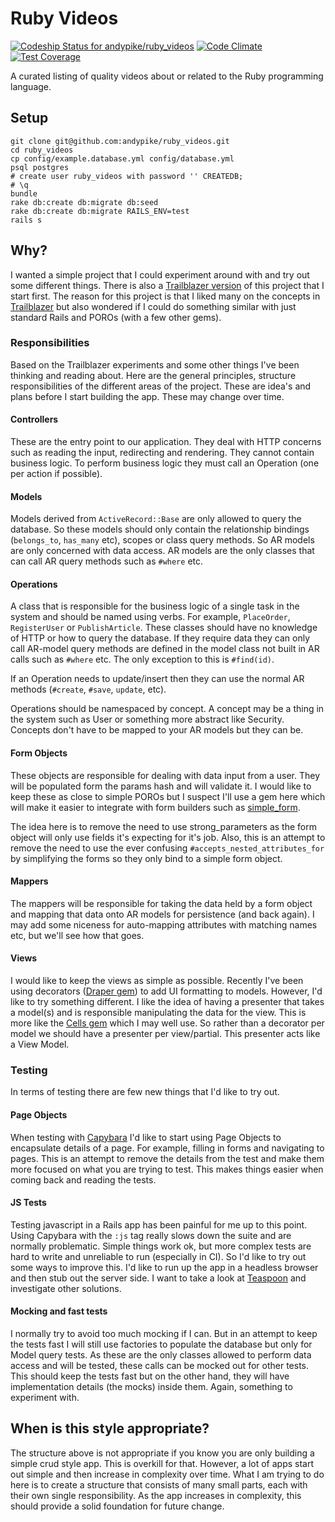 # Ruby Videos

[![Codeship Status for andypike/ruby_videos](https://codeship.com/projects/1514f450-858d-0132-4c4f-76a8aba63565/status?branch=master)](https://codeship.com/projects/58779)
[![Code Climate](https://codeclimate.com/github/andypike/ruby_videos/badges/gpa.svg)](https://codeclimate.com/github/andypike/ruby_videos)
[![Test Coverage](https://codeclimate.com/github/andypike/ruby_videos/badges/coverage.svg)](https://codeclimate.com/github/andypike/ruby_videos)

A curated listing of quality videos about or related to the Ruby programming
language.

## Setup

```
git clone git@github.com:andypike/ruby_videos.git
cd ruby_videos
cp config/example.database.yml config/database.yml
psql postgres
# create user ruby_videos with password '' CREATEDB;
# \q
bundle
rake db:create db:migrate db:seed
rake db:create db:migrate RAILS_ENV=test
rails s
```

## Why?

I wanted a simple project that I could experiment around with and try out some
different things. There is also a [Trailblazer version](https://github.com/andypike/ruby_videos_trailblazer)
of this project that I start first. The reason for this project is that I liked
many on the concepts in [Trailblazer](https://github.com/apotonick/trailblazer)
but also wondered if I could do something similar with just standard Rails and
POROs (with a few other gems).

### Responsibilities

Based on the Trailblazer experiments and some other things I've been thinking
and reading about. Here are the general principles, structure responsibilities
of the different areas of the project. These are idea's and plans before I start
building the app. These may change over time.

#### Controllers

These are the entry point to our application. They deal with HTTP concerns such
as reading the input, redirecting and rendering. They cannot contain business
logic. To perform business logic they must call an Operation (one per action if
possible).

#### Models

Models derived from `ActiveRecord::Base` are only allowed to query the database.
So these models should only contain the relationship bindings (`belongs_to`,
`has_many` etc), scopes or class query methods. So AR models are only concerned
with data access. AR models are the only classes that can call AR query methods
such as `#where` etc.

#### Operations

A class that is responsible for the business logic of a single task in the
system and should be named using verbs. For example, `PlaceOrder`,
`RegisterUser` or  `PublishArticle`. These classes should have no knowledge of
HTTP or how to query the database. If they require data they can only call
AR-model query methods are defined in the model class not built in AR calls such
as `#where` etc. The only exception to this is `#find(id)`.

If an Operation needs to update/insert then they can use the normal AR methods
(`#create`, `#save`, `update`, etc).

Operations should be namespaced by concept. A concept may be a thing in the
system such as User or something more abstract like Security. Concepts don't
have to be mapped to your AR models but they can be.

#### Form Objects

These objects are responsible for dealing with data input from a user. They will
be populated form the params hash and will validate it. I would like to keep
these as close to simple POROs but I suspect I'll use a gem here which will make
it easier to integrate with form builders such as [simple_form](https://github.com/plataformatec/simple_form).

The idea here is to remove the need to use strong_parameters as the form object
will only use fields it's expecting for it's job. Also, this is an attempt to
remove the need to use the ever confusing `#accepts_nested_attributes_for` by
simplifying the forms so they only bind to a simple form object.

#### Mappers

The mappers will be responsible for taking the data held by a form object and
mapping that data onto AR models for persistence (and back again). I may add
some niceness for auto-mapping attributes with matching names etc, but we'll see
how that goes.

#### Views

I would like to keep the views as simple as possible. Recently I've been using
decorators ([Draper gem](https://github.com/drapergem/draper)) to add UI
formatting to models. However, I'd like to try something different. I like the
idea of having a presenter that takes a model(s) and is responsible manipulating
the data for the view. This is more like the [Cells gem](https://github.com/apotonick/cells)
which I may well use. So rather than a decorator per model we should have a
presenter per view/partial. This presenter acts like a View Model.

### Testing

In terms of testing there are few new things that I'd like to try out.

#### Page Objects

When testing with [Capybara](https://github.com/jnicklas/capybara) I'd like to
start using Page Objects to encapsulate details of a page. For example, filling
in forms and navigating to pages. This is an attempt to remove the details from
the test and make them more focused on what you are trying to test. This makes
things easier when coming back and reading the tests.

#### JS Tests

Testing javascript in a Rails app has been painful for me up to this point.
Using Capybara with the `:js` tag really slows down the suite and are normally
problematic. Simple things work ok, but more complex tests are hard to write and
unreliable to run (especially in CI). So I'd like to try out some ways to
improve this. I'd like to run up the app in a headless browser and then stub out
the server side. I want to take a look at [Teaspoon](https://github.com/modeset/teaspoon)
and investigate other solutions.

#### Mocking and fast tests

I normally try to avoid too much mocking if I can. But in an attempt to keep the
tests fast I will still use factories to populate the database but only for
Model query tests. As these are the only classes allowed to perform data access
and will be tested, these calls can be mocked out for other tests. This should
keep the tests fast but on the other hand, they will have implementation details
(the mocks) inside them. Again, something to experiment with.

## When is this style appropriate?

The structure above is not appropriate if you know you are only building a
simple crud style app. This is overkill for that. However, a lot of apps start
out simple and then increase in complexity over time. What I am trying to do
here is to create a structure that consists of many small parts, each with their
own single responsibility. As the app increases in complexity, this should
provide a solid foundation for future change.
